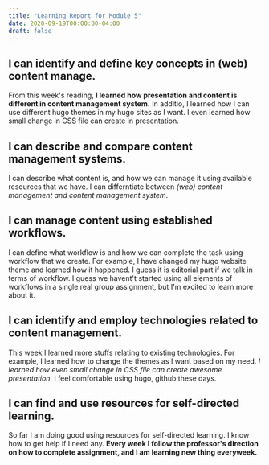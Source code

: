 ```yaml
---
title: "Learning Report for Module 5"
date: 2020-09-19T00:00:00-04:00
draft: false
---
```



I can identify and define key concepts in (web) content manage.
-----------------------------------------------------------------
From this week's reading, **I learned how presentation and content
is different in content management system.** In additio, I learned
how I can use different hugo themes in my hugo sites as I want. I 
even learned how small change in CSS file can create in presentation.

I can describe and compare content management systems.
------------------------------------------------------
I can describe what content is, and how we can manage it
using available resources that we have. I can differntiate 
between *(web) content management and content management
system*.

I can manage content using established workflows.
-------------------------------------------------
I can define what workflow is and how we can complete the
task using workflow that we create. For example, I have changed my hugo
website theme and learned how it happened. I guess it is editorial part
if we talk in terms of workflow. I guess we havent't started using all elements 
of workflows in a single real group assignment, but I'm excited to learn more about it.

I can identify and employ technologies related to content management.
---------------------------------------------------------------------
This week I learned more stuffs relating to existing technologies. For example,
I learned how to change the themes as I want based on my need. *I learned how even small change in 
CSS file can create awesome presentation.* I feel comfortable using hugo, github these days.
    
I can find and use resources for self-directed learning.
--------------------------------------------------------
So far I am doing good using resources for self-directed learning.
I know how to get help if I need any. **Every week I follow the professor's
direction on how to complete assignment, and I am learning new thing everyweek.**
    
   
